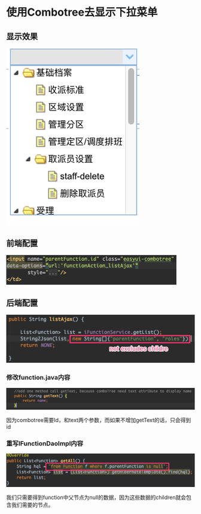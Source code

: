 # 使用Combotree去显示下拉菜单

## 显示效果

![](../../../../.gitbook/assets/image%20%28132%29.png)

## 前端配置

![](../../../../.gitbook/assets/image%20%2845%29.png)

## 后端配置

![](../../../../.gitbook/assets/image%20%2860%29.png)

### 修改function.java内容

![](../../../../.gitbook/assets/image%20%28136%29.png)

因为combotree需要Id，和text两个参数，而如果不增加getText的话，只会得到id

### 重写IFunctionDaoImpl内容

![](../../../../.gitbook/assets/image%20%283%29.png)

我们只需要得到function中父节点为null的数据，因为这些数据的children就会包含我们需要的节点。

